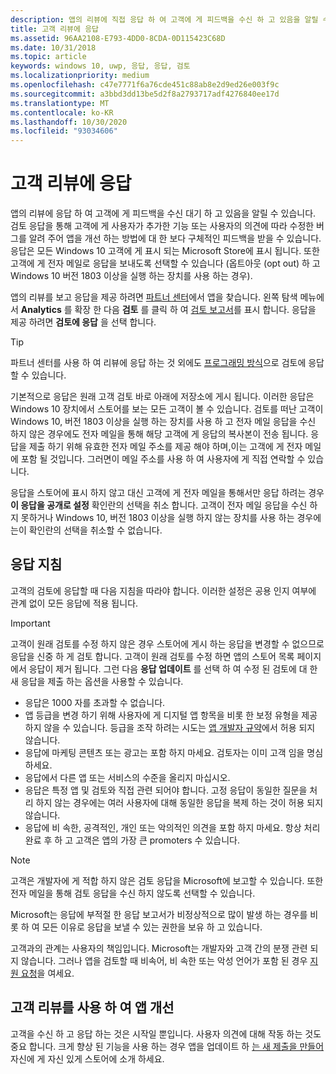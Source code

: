 ```yaml
---
description: 앱의 리뷰에 직접 응답 하 여 고객에 게 피드백을 수신 하 고 있음을 알릴 수 있습니다.
title: 고객 리뷰에 응답
ms.assetid: 96AA2108-E793-4DD0-8CDA-0D115423C68D
ms.date: 10/31/2018
ms.topic: article
keywords: windows 10, uwp, 응답, 응답, 검토
ms.localizationpriority: medium
ms.openlocfilehash: c47e7771f6a76cde451c88ab8e2d9ed26e003f9c
ms.sourcegitcommit: a3bbd3dd13be5d2f8a2793717adf4276840ee17d
ms.translationtype: MT
ms.contentlocale: ko-KR
ms.lasthandoff: 10/30/2020
ms.locfileid: "93034606"
---
```

# <a name="respond-to-customer-reviews"></a>고객 리뷰에 응답


앱의 리뷰에 응답 하 여 고객에 게 피드백을 수신 대기 하 고 있음을 알릴 수 있습니다. 검토 응답을 통해 고객에 게 사용자가 추가한 기능 또는 사용자의 의견에 따라 수정한 버그를 알려 주어 앱을 개선 하는 방법에 대 한 보다 구체적인 피드백을 받을 수 있습니다. 응답은 모든 Windows 10 고객에 게 표시 되는 Microsoft Store에 표시 됩니다. 또한 고객에 게 전자 메일로 응답을 보내도록 선택할 수 있습니다 (옵트아웃 (opt out) 하 고 Windows 10 버전 1803 이상을 실행 하는 장치를 사용 하는 경우).

앱의 리뷰를 보고 응답을 제공 하려면 [파트너 센터](https://partner.microsoft.com/dashboard)에서 앱을 찾습니다. 왼쪽 탐색 메뉴에서 **Analytics** 를 확장 한 다음 **검토** 를 클릭 하 여 [검토 보고서](reviews-report.md)를 표시 합니다. 응답을 제공 하려면 **검토에 응답** 을 선택 합니다.

> [!TIP]
> 파트너 센터를 사용 하 여 리뷰에 응답 하는 것 외에도 [프로그래밍 방식](../monetize/submit-responses-to-app-reviews.md)으로 검토에 응답할 수 있습니다.

기본적으로 응답은 원래 고객 검토 바로 아래에 저장소에 게시 됩니다. 이러한 응답은 Windows 10 장치에서 스토어를 보는 모든 고객이 볼 수 있습니다. 검토를 떠난 고객이 Windows 10, 버전 1803 이상을 실행 하는 장치를 사용 하 고 전자 메일 응답을 수신 하지 않은 경우에도 전자 메일을 통해 해당 고객에 게 응답의 복사본이 전송 됩니다.  응답을 제출 하기 위해 유효한 전자 메일 주소를 제공 해야 하며,이는 고객에 게 전자 메일에 포함 될 것입니다. 그러면이 메일 주소를 사용 하 여 사용자에 게 직접 연락할 수 있습니다.

응답을 스토어에 표시 하지 않고 대신 고객에 게 전자 메일을 통해서만 응답 하려는 경우 **이 응답을 공개로 설정** 확인란의 선택을 취소 합니다. 고객이 전자 메일 응답을 수신 하지 못하거나 Windows 10, 버전 1803 이상을 실행 하지 않는 장치를 사용 하는 경우에는이 확인란의 선택을 취소할 수 없습니다.

## <a name="guidelines-for-responses"></a>응답 지침

고객의 검토에 응답할 때 다음 지침을 따라야 합니다. 이러한 설정은 공용 인지 여부에 관계 없이 모든 응답에 적용 됩니다.

> [!IMPORTANT]
> 고객이 원래 검토를 수정 하지 않은 경우 스토어에 게시 하는 응답을 변경할 수 없으므로 응답을 신중 하 게 검토 합니다. 고객이 원래 검토를 수정 하면 앱의 스토어 목록 페이지에서 응답이 제거 됩니다. 그런 다음 **응답 업데이트** 를 선택 하 여 수정 된 검토에 대 한 새 응답을 제출 하는 옵션을 사용할 수 있습니다.

-   응답은 1000 자를 초과할 수 없습니다.
-   앱 등급을 변경 하기 위해 사용자에 게 디지털 앱 항목을 비롯 한 보정 유형을 제공 하지 않을 수 있습니다. 등급을 조작 하려는 시도는 [앱 개발자 규약](/legal/windows/agreements/app-developer-agreement)에서 허용 되지 않습니다.
-   응답에 마케팅 콘텐츠 또는 광고는 포함 하지 마세요. 검토자는 이미 고객 임을 명심 하세요.
-   응답에서 다른 앱 또는 서비스의 수준을 올리지 마십시오.
-   응답은 특정 앱 및 검토와 직접 관련 되어야 합니다. 고정 응답이 동일한 질문을 처리 하지 않는 경우에는 여러 사용자에 대해 동일한 응답을 복제 하는 것이 허용 되지 않습니다.
-   응답에 비 속한, 공격적인, 개인 또는 악의적인 의견을 포함 하지 마세요. 항상 처리 완료 후 하 고 고객은 앱의 가장 큰 promoters 수 있습니다.

> [!NOTE]
> 고객은 개발자에 게 적합 하지 않은 검토 응답을 Microsoft에 보고할 수 있습니다. 또한 전자 메일을 통해 검토 응답을 수신 하지 않도록 선택할 수 있습니다.
>
> Microsoft는 응답에 부적절 한 응답 보고서가 비정상적으로 많이 발생 하는 경우를 비롯 하 여 모든 이유로 응답을 보낼 수 있는 권한을 보유 하 고 있습니다.

고객과의 관계는 사용자의 책임입니다. Microsoft는 개발자와 고객 간의 분쟁 관련 되지 않습니다. 그러나 앱을 검토할 때 비속어, 비 속한 또는 악성 언어가 포함 된 경우 [지원 요청](https://developer.microsoft.com/windows/support)을 여세요.


## <a name="use-customer-reviews-to-improve-your-app"></a>고객 리뷰를 사용 하 여 앱 개선

고객을 수신 하 고 응답 하는 것은 시작일 뿐입니다. 사용자 의견에 대해 작동 하는 것도 중요 합니다. 크게 향상 된 기능을 사용 하는 경우 앱을 업데이트 하 [는 새 제출을 만들어](app-submissions.md) 자신에 게 자신 있게 스토어에 소개 하세요.
